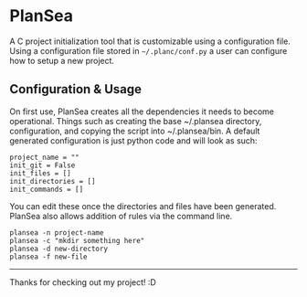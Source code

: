 # PlanSea

A C project initialization tool that is customizable using a configuration file.
Using a configuration file stored in `~/.planc/conf.py` a user can configure how to setup a new project.

## Configuration & Usage

On first use, PlanSea creates all the dependencies it needs to become operational.
Things such as creating the base ~/.plansea directory, configuration, and copying the script into ~/.plansea/bin.
A default generated configuration is just python code and will look as such:

```
project_name = ""
init_git = False
init_files = []
init_directories = []
init_commands = []
```

You can edit these once the directories and files have been generated. PlanSea also allows addition of rules via the command line.

```
plansea -n project-name
plansea -c "mkdir something here" 
plansea -d new-directory
plansea -f new-file
```

---

Thanks for checking out my project! :D
